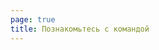 ```yaml
---
page: true
title: Познакомьтесь с командой
---
```


<script setup>
import TeamPage from './team/TeamPage.vue'
</script>

<TeamPage />
